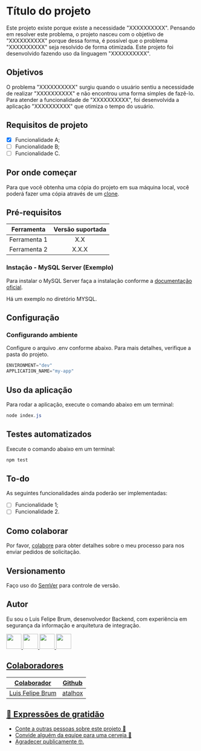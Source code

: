 # Título do projeto

Este projeto existe porque existe a necessidade "XXXXXXXXXX". Pensando em resolver este problema, o projeto nasceu com o objetivo de "XXXXXXXXXX" porque dessa forma, é possível que o problema "XXXXXXXXXX" seja resolvido de forma otimizada. Este projeto foi desenvolvido fazendo uso da linguagem "XXXXXXXXXX".

## Objetivos

O problema "XXXXXXXXXX" surgiu quando o usuário sentiu a necessidade de realizar "XXXXXXXXXX" e não encontrou uma forma simples de fazê-lo. Para atender a funcionalidade de "XXXXXXXXXX", foi desenvolvida a aplicação "XXXXXXXXXX" que otimiza o tempo do usuário.

## Requisitos de projeto

- [X] Funcionalidade A;
- [ ] Funcionalidade B;
- [ ] Funcionalidade C.

## Por onde começar

Para que você obtenha uma cópia do projeto em sua máquina local, você poderá fazer uma cópia através de um [clone](https://docs.github.com/pt/repositories/creating-and-managing-repositories/cloning-a-repository).

## Pré-requisitos

| Ferramenta   | Versão suportada |
|--------------|:----------------:|
| Ferramenta 1 |        X.X       |
| Ferramenta 2 |       X.X.X      |

### Instação - MySQL Server (Exemplo)

Para instalar o MySQL Server faça a instalação conforme a [documentação oficial](https://dev.mysql.com/doc/refman/5.7/en/installing.html).

Há um exemplo no diretório MYSQL.

## Configuração

### Configurando ambiente

Configure o arquivo .env conforme abaixo. Para mais detalhes, verifique a pasta do projeto.

```javascript
ENVIRONMENT="dev"
APPLICATION_NAME="my-app"
```

## Uso da aplicação

Para rodar a aplicação, execute o comando abaixo em um terminal:

```powershell
node index.js
```

## Testes automatizados

Execute o comando abaixo em um terminal:

```powershell
npm test
```

## To-do

As seguintes funcionalidades ainda poderão ser implementadas:

- [ ] Funcionalidade 1;
- [ ] Funcionalidade 2.

## Como colaborar

Por favor, [colabore](https://gist.github.com/atalhox/adb28140d9c08ce4d2b3ea6ddbe21c63) para obter detalhes sobre o meu processo para nos enviar pedidos de solicitação.

## Versionamento

Faço uso do [SemVer](http://semver.org/) para controle de versão.

## Autor

Eu sou o Luis Felipe Brum, desenvolvedor Backend, com experiência em segurança da informação e arquitetura de integração.

<a href="https://www.felipebrum.com"><img src="https://avatars.githubusercontent.com/u/53919226"  width="40"> <a href="https://br.linkedin.com/in/luisfelipebrum"><img src="https://cdn-icons-png.flaticon.com/512/174/174857.png"  width="40"> <a href="https://www.instagram.com/eunaoeradev"><img src="https://cdn-icons-png.flaticon.com/512/2111/2111463.png"  width="40"> <a href="https://www.tiktok.com/@eunaoeradev"><img src="https://i.pinimg.com/originals/22/0a/62/220a624ba2fa59ddda4db763f474f50f.jpg"  width="40">
  
## Colaboradores

| Colaborador   | Github |
|--------------|:----------------:|
| Luis Felipe Brum | [atalhox](https://github.com/atalhox) |

## 🎁 Expressões de gratidão

* Conte a outras pessoas sobre este projeto 📢
* Convide alguém da equipe para uma cerveja 🍺
* Agradecer publicamente 🤓.
